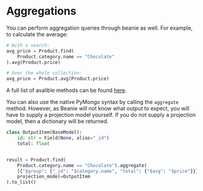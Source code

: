 # Aggregations

You can perform aggregation queries through beanie as well. For example, to calculate the average:

```python
# With a search:
avg_price = Product.find(
    Product.category.name == "Chocolate"
).avg(Product.price)

# Over the whole collection:
avg_price = Product.avg(Product.price)
```

A full list of avalible methods can be found [here](/beanie/api-documentation/interfaces/#aggregateinterfaceaggregate).

You can also use the native PyMongo syntax by calling the `aggregate` method. However, as Beanie will not know what output 
to expect, you will have to supply a projection model yourself. If you do not supply a projection model, then a dictionary will be returned.

```python
class OutputItem(BaseModel):
    id: str = Field(None, alias="_id")
    total: float


result = Product.find(
    Product.category.name == "Chocolate").aggregate(
    [{"$group": {"_id": "$category.name", "total": {"$avg": "$price"}}}],
    projection_model=OutputItem
).to_list()

```
